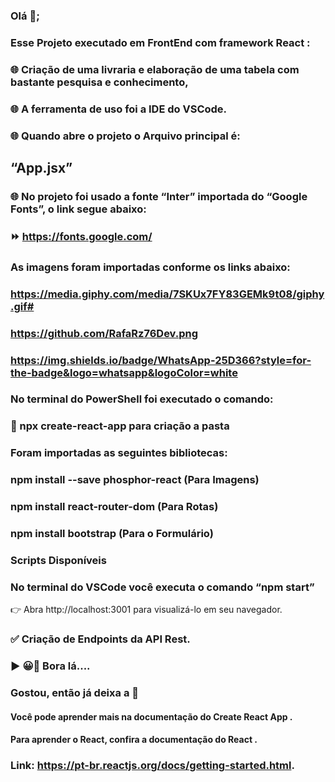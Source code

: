 ### Olá 👋;
	
### Esse Projeto executado em FrontEnd com framework React :

### 🌐 Criação de uma livraria e elaboração de uma tabela com bastante pesquisa e conhecimento,

###  🌐 A ferramenta de uso foi a IDE do VSCode.

### 🌐 Quando abre o projeto o Arquivo principal é:
## “App.jsx”   

### 🌐 No projeto foi usado a fonte “Inter” importada do “Google Fonts”, o link segue abaixo:
### ⏩ https://fonts.google.com/

### As imagens foram importadas conforme os links abaixo:

### https://media.giphy.com/media/7SKUx7FY83GEMk9t08/giphy.gif#

### https://github.com/RafaRz76Dev.png

### https://img.shields.io/badge/WhatsApp-25D366?style=for-the-badge&logo=whatsapp&logoColor=white


### No terminal do PowerShell foi executado o comando:
### 🚀 npx create-react-app  para criação a pasta
### Foram importadas as seguintes bibliotecas:

### npm install --save phosphor-react (Para Imagens)
### npm install react-router-dom (Para Rotas)

### npm install bootstrap (Para o Formulário)

### Scripts Disponíveis
### No terminal do VSCode você executa o comando “npm start”
👉 Abra http://localhost:3001 para visualizá-lo em seu navegador.

### ✅ Criação de Endpoints da API Rest.
### ▶ 😀👀 Bora lá....
### Gostou, então já deixa a 🌟


#### Você pode aprender mais na documentação do Create React App .
#### Para aprender o React, confira a documentação do React .
### Link: https://pt-br.reactjs.org/docs/getting-started.html.
